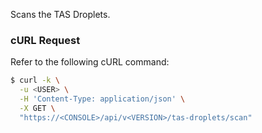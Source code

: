 Scans the TAS Droplets.

### cURL Request

Refer to the following cURL command:

```bash
$ curl -k \
  -u <USER> \
  -H 'Content-Type: application/json' \
  -X GET \
  "https://<CONSOLE>/api/v<VERSION>/tas-droplets/scan"
```